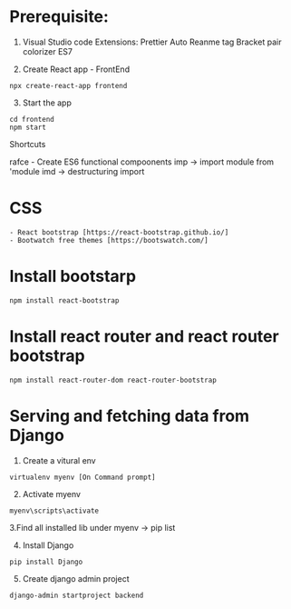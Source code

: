 # Prerequisite:

1. Visual Studio code
    Extensions:
      Prettier
      Auto Reanme tag
      Bracket pair colorizer
      ES7
      
      
2. Create React app - FrontEnd

```
npx create-react-app frontend
```

3. Start the app

```
cd frontend
npm start
```

Shortcuts

rafce - Create ES6 functional compoonents 
imp -> import module from 'module
imd -> destructuring import 


# CSS 
    - React bootstrap [https://react-bootstrap.github.io/]
    - Bootwatch free themes [https://bootswatch.com/]
    
# Install bootstarp

```
npm install react-bootstrap
```

# Install react router and react router bootstrap

```
npm install react-router-dom react-router-bootstrap
```

# Serving and fetching data from Django
      
1. Create a vitural env
```
virtualenv myenv [On Command prompt]
```

2. Activate myenv

```
myenv\scripts\activate
```

3.Find all installed lib under myenv -> pip list

4. Install Django

```
pip install Django
```

5. Create django admin project

```
django-admin startproject backend
```
